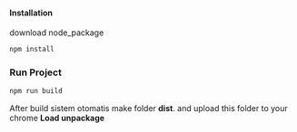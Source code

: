 
#### Installation

download node_package

```bash
npm install
```

### Run Project

```bash
npm run build
```

After build sistem otomatis make folder <b>dist</b>. and upload this folder to your chrome <b>Load unpackage</b>
